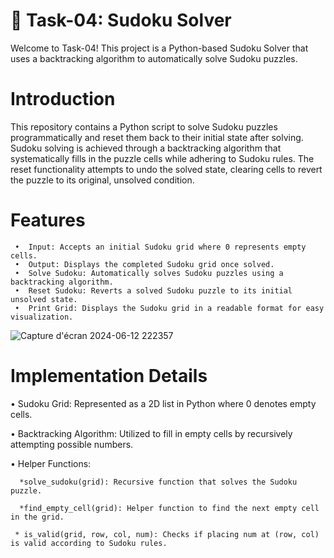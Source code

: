 # 📝 Task-04: Sudoku Solver 

Welcome to Task-04! This project is a Python-based Sudoku Solver that uses a backtracking algorithm to automatically solve Sudoku puzzles.

# Introduction
This repository contains a Python script to solve Sudoku puzzles programmatically and reset them back to their initial state after solving. Sudoku solving is achieved through a backtracking algorithm that systematically fills in the puzzle cells while adhering to Sudoku rules. The reset functionality attempts to undo the solved state, clearing cells to revert the puzzle to its original, unsolved condition.

# Features

     •	Input: Accepts an initial Sudoku grid where 0 represents empty cells.
     •	Output: Displays the completed Sudoku grid once solved.
     •	Solve Sudoku: Automatically solves Sudoku puzzles using a backtracking algorithm.
     •	Reset Sudoku: Reverts a solved Sudoku puzzle to its initial unsolved state.
     •	Print Grid: Displays the Sudoku grid in a readable format for easy visualization.

![Capture d'écran 2024-06-12 222357](https://github.com/ChaimaBenAchiba/Sudoku_Solver/assets/168870781/8043a6ce-2978-4d85-96ca-73d9a95efdbd)
# Implementation Details
•	Sudoku Grid: Represented as a 2D list in Python where 0 denotes empty cells.

•	Backtracking Algorithm: Utilized to fill in empty cells by recursively attempting possible numbers.

•	Helper Functions:

      *solve_sudoku(grid): Recursive function that solves the Sudoku puzzle.
      
      *find_empty_cell(grid): Helper function to find the next empty cell in the grid.
      
     * is_valid(grid, row, col, num): Checks if placing num at (row, col) is valid according to Sudoku rules.

